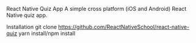 React Native Quiz App
A simple cross platform (iOS and Android) React Native quiz app. 

Installation
git clone https://github.com/ReactNativeSchool/react-native-quiz
yarn install/npm install
